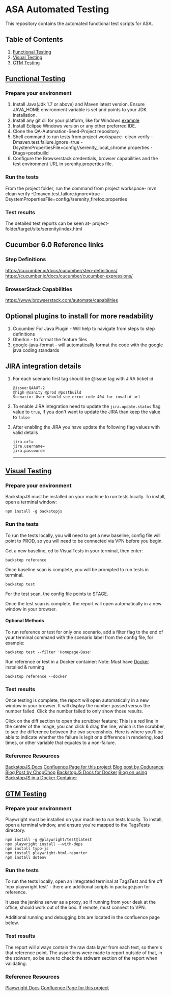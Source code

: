 # ASA Automated Testing

This repository contains the automated functional test scripts for ASA.

## Table of Contents
1. [Functional Testing](#functional-testing)
2. [Visual Testing](#visual-testing)
3. [GTM Testing](#gtm-testing)

## [Functional Testing](#functional-testing)
### Prepare your environment

1. Install Java(Jdk 1.7 or above) and Maven latest version. Ensure JAVA_HOME environment variable is
   set and points to your JDK installation.
2. Install any git cli for your platform, like for Windows [example](https://msysgit.github.io/)
3. Install Eclipse Windows version or any other preferred IDE.
4. Clone the QA-Automation-Seed-Project repository.
5. Shell command to run tests from project workspace- clean verify -Dmaven.test.failure.ignore=true
   -DsystemPropertiesFile=config//serenity_local_chrome.properties -Dtags=postbuilld
6. Configure the Browserstack credentials, browser capabilities and the test environment URL in
   serenity.properties file.

### Run the tests

From the project folder, run the command from project workspace- mvn clean verify
-Dmaven.test.failure.ignore=true -DsystemPropertiesFile=config//serenity_firefox.properties

### Test results

The detailed test reports can be seen at- project-folder/target/site/serenity/index.html

## Cucumber 6.0 Reference links

### Step Definitions

https://cucumber.io/docs/cucumber/step-definitions/
https://cucumber.io/docs/cucumber/cucumber-expressions/

### BrowserStack Capabilities

https://www.browserstack.com/automate/capabilities

## Optional plugins to install for more readability

1. Cucumber For Java Plugin - Will help to navigate from steps to step definitions
2. Gherkin - to format the feature files
3. google-java-format - will automatically format the code with the google java coding standards

## JIRA integration details

1. For each scenario first tag should be @issue tag with JIRA ticket id
    ```
   @issue:QAAUT-2
   @high @sanity @prod @postbuild
   Scenario: User should see error code 404 for invalid url
   ```
2. To enable JIRA integration need to update the `jira.update.status` flag value to `true`, If you
   don't want to update the JIRA than keep the value to `false`

3. After enabling the JIRA you have update the following flag values with valid details

    ```
    jira.url=
    jira.username=
    jira.password=
    ```
   ---

## [Visual Testing](#visual-testing)

### Prepare your environment
BackstopJS must be installed on your machine to run tests locally.
To install, open a terminal window:
```
npm install -g backstopjs
```
### Run the tests
To run the tests locally, you will need to get a new baseline, 
config file will point to PROD, so you will need to be connected via 
VPN before you begin.

Get a new baseline, cd to VisualTests in your terminal, then enter:
```
backstop reference
```
Once baseline scan is complete, you will be prompted to run tests in 
terminal.
```
backstop test
```
For the test scan, the config file points to STAGE.

Once the test scan is complete, the report will open automatically 
in a new window in your browser.

#### Optional Methods
To run reference or test for only one scenario, add a filter flag to 
the end of your terminal command with the scenario label from the 
config file, for example:
```
backstop test --filter 'Homepage-Base'
```
Run reference or test in a Docker container:
Note: Must have [Docker](https://docs.docker.com/desktop/) installed & running
```
backstop reference --docker
```
### Test results
Once testing is complete, the report will open automatically
in a new window in your browser. It will display the number passed 
versus the number failed. Click the number failed to only show those 
results.

Click on the diff section to open the scrubber feature; This is a 
red line in the center of the image, you can click & drag the line, 
which is the scrubber, to see the difference between the two 
screenshots. Here is where you'll be able to indicate whether the 
failure is legit or a difference in rendering, load times, or other 
variable that equates to a non-failure.

### Reference Resources
[BackstopJS Docs](https://github.com/garris/BackstopJS)
[Confluence Page for this project](https://confluence.uhub.biz/pages/viewpage.action?pageId=745008892)
[Blog post by Codurance](https://www.codurance.com/publications/2020/01/16/backstopjs-tutorial/utm_sourcenewsletterutm_mediumemailutm_campaignfeb2020)
[Blog Post by ChopChop](https://chop-chop.org/blog/testing-web-projects-with-backstopjs)
[BackstopJS Docs for Docker](https://github.com/garris/BackstopJS/tree/master/docker)
[Blog on using BackstopJS in a Docker Container](https://blog.docksal.io/visual-regression-testing-with-backstopjs-in-a-docker-container-dfd1b9ae8582)

## [GTM Testing](#gtm-testing)

### Prepare your environment
Playwright must be installed on your machine to run tests locally.
To install, open a terminal window, and ensure you're mapped to the TagsTests directory.

```
npm install -g @playwright/test@latest
npx playwright install --with-deps
npm install typo-js
npm install playwright-html-reporter
npm install dotenv
```
### Run the tests
To run the tests locally, open an integrated terminal at TagsTest and fire off 'npx playwright test' - there are additional scripts in package.json for reference.

It uses the jenkins server as a proxy, so if running from your desk at the office, should work out of the box. If remote, must connect to VPN.

Additional running and debugging bits are located in the confluence page below.

### Test results
The report will always contain the raw data layer from each test, so there's that reference point. The assertions were made to report outside of that, in the stdwarn, so be sure to check the stdwarn section of the report when validating. 

### Reference Resources
[Playwright Docs](https://playwright.dev/docs)
[Confluence Page for this project](https://confluence.uhub.biz/pages/viewpage.action?pageId=745008892)